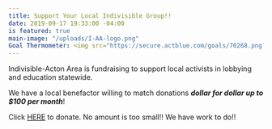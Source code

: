 ```yaml
---
title: Support Your Local Indivisible Group!!
date: 2019-09-17 19:33:00 -04:00
is featured: true
main-image: "/uploads/I-AA-logo.png"
Goal Thermometer: <img src="https://secure.actblue.com/goals/70268.png?size=large&style=dark"/>
---
```


Indivisible-Acton Area is fundraising to support local activists in lobbying and education statewide.

We have a local benefactor willing to match donations ***dollar for dollar up to $100 per month***!

Click [HERE](https://secure.actblue.com/donate/indivisibleama411742968) to donate.  No amount is too small!!  We have work to do!!

